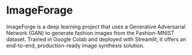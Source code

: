 # ImageForage
ImageForge is a deep learning project that uses a Generative Adversarial Network (GAN) to generate fashion images from the Fashion-MNIST dataset. Trained in Google Colab and deployed with Streamlit, it offers an end-to-end, production-ready image synthesis solution.
